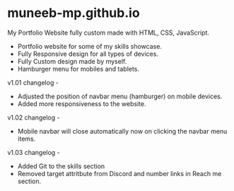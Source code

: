 # muneeb-mp.github.io
My Portfolio Website fully custom made with HTML, CSS, JavaScript.

- Portfolio website for some of my skills showcase.
- Fully Responsive design for all types of devices.
- Fully Custom design made by myself.
- Hamburger menu for mobiles and tablets.


v1.01 changelog -
- Adjusted the position of navbar menu (hamburger) on mobile devices.
- Added more responsiveness to the website.

v1.02 changelog -
- Mobile navbar will close automatically now on clicking the navbar menu items.

v1.03 changelog -
- Added Git to the skills section
- Removed target attritbute from Discord and number links in Reach me section.